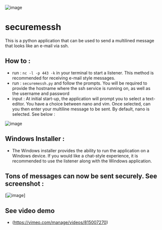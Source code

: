 ![image](https://user-images.githubusercontent.com/101802030/229880570-edc35d5f-addc-438d-9a0a-a825150f24d4.png)


# securemessh
This is a python application that can be used to send a multilined message that looks like an e-mail via ssh.

## How to :
- run : `nc -l -p 443 -k` in your terminal to start a listener. This method is recommended for receiving e-mail style messages.
- run : `securemessh.py` and follow the prompts. You will be required to provide the hostname where the ssh service is running on, as well as the username and password
- input : At initial start-up, the application will prompt you to select a text-editor. You have a choice between nano and vim. Once selected, can you then enter your multiline message to be sent. By default, nano is selected. See below :

![image](https://user-images.githubusercontent.com/101802030/230252424-55985c67-08c5-4119-8b1d-75faa49ff881.png)



## Windows Installer :
- The Windows installer provides the ability to run the application on a Windows device. If you would like a chat-style experience, it is recommended to use the listener along with the Windows application.

## Tons of messages can now be sent securely. See screenshot :

[![image](https://user-images.githubusercontent.com/101802030/229977759-e0223fe0-15de-4aaa-9916-a45eb626fe14.png)]

## See video demo
- (https://vimeo.com/manage/videos/815007270)
